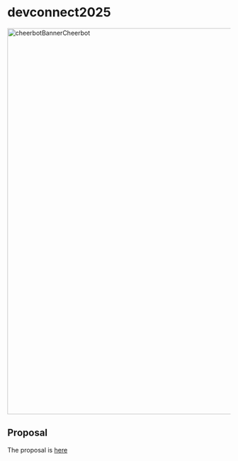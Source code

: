 # devconnect2025

<img width="795" height="871" alt="cheerbotBannerCheerbot" src="https://github.com/user-attachments/assets/ff7439e5-6863-4145-b89f-7048d2efee2a" />

## Proposal

The proposal is [here](https://perform.devconnect.org/devconnect-arg-music/talk/review/RLZJZZAFVLATZVFJLZW8GJHMPHZGMQGE)


